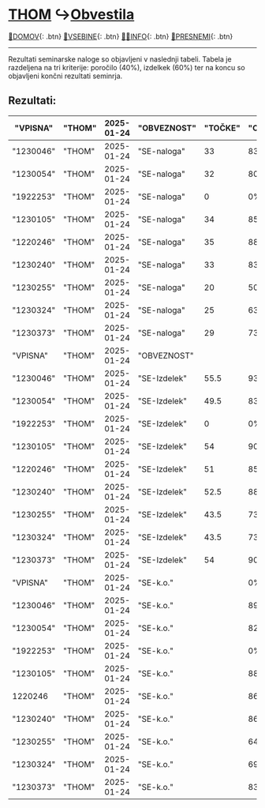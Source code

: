 # [THOM](../index.md) ↪[Obvestila](./index.md) 

[🏡DOMOV](../index.md){: .btn}
[📝VSEBINE](../Vsebine/index.md){: .btn}
[👨‍🎓INFO](../info.md){: .btn}
[💾PRESNEMI](../Presnemi/index.md){: .btn}

---
 
Rezultati seminarske naloge so objavljeni v naslednji tabeli. Tabela je razdeljena na tri kriterije: poročilo (40%), izdelkek (60%) ter na koncu so objavljeni končni rezultati seminrja.

## Rezultati:

| "VPISNA" | "THOM" | 2025-01-24 | "OBVEZNOST" | "TOČKE" | "OCENA" |
| ---- | ---- | ---- | ---- | ---- | ---- |
| "1230046" | "THOM" | 2025-01-24 | "SE-naloga" | 33 | 83% |
| "1230054" | "THOM" | 2025-01-24 | "SE-naloga" | 32 | 80% |
| "1922253" | "THOM" | 2025-01-24 | "SE-naloga" | 0 | 0% |
| "1230105" | "THOM" | 2025-01-24 | "SE-naloga" | 34 | 85% |
| "1220246" | "THOM" | 2025-01-24 | "SE-naloga" | 35 | 88% |
| "1230240" | "THOM" | 2025-01-24 | "SE-naloga" | 33 | 83% |
| "1230255" | "THOM" | 2025-01-24 | "SE-naloga" | 20 | 50% |
| "1230324" | "THOM" | 2025-01-24 | "SE-naloga" | 25 | 63% |
| "1230373" | "THOM" | 2025-01-24 | "SE-naloga" | 29 | 73% |
| "VPISNA" | "THOM" | 2025-01-24 | "OBVEZNOST" |  |  |
| "1230046" | "THOM" | 2025-01-24 | "SE-Izdelek" | 55.5 | 93% |
| "1230054" | "THOM" | 2025-01-24 | "SE-Izdelek" | 49.5 | 83% |
| "1922253" | "THOM" | 2025-01-24 | "SE-Izdelek" | 0 | 0% |
| "1230105" | "THOM" | 2025-01-24 | "SE-Izdelek" | 54 | 90% |
| "1220246" | "THOM" | 2025-01-24 | "SE-Izdelek" | 51 | 85% |
| "1230240" | "THOM" | 2025-01-24 | "SE-Izdelek" | 52.5 | 88% |
| "1230255" | "THOM" | 2025-01-24 | "SE-Izdelek" | 43.5 | 73% |
| "1230324" | "THOM" | 2025-01-24 | "SE-Izdelek" | 43.5 | 73% |
| "1230373" | "THOM" | 2025-01-24 | "SE-Izdelek" | 54 | 90% |
| "VPISNA" | "THOM" | 2025-01-24 | "SE-k.o." |  | 0% |
| "1230046" | "THOM" | 2025-01-24 | "SE-k.o." |  | 89% |
| "1230054" | "THOM" | 2025-01-24 | "SE-k.o." |  | 82% |
| "1922253" | "THOM" | 2025-01-24 | "SE-k.o." |  | 0% |
| "1230105" | "THOM" | 2025-01-24 | "SE-k.o." |  | 88% |
| 1220246 | "THOM" | 2025-01-24 | "SE-k.o." |  | 86% |
| "1230240" | "THOM" | 2025-01-24 | "SE-k.o." |  | 86% |
| "1230255" | "THOM" | 2025-01-24 | "SE-k.o." |  | 64% |
| "1230324" | "THOM" | 2025-01-24 | "SE-k.o." |  | 69% |
| "1230373" | "THOM" | 2025-01-24 | "SE-k.o." |  | 83% |

